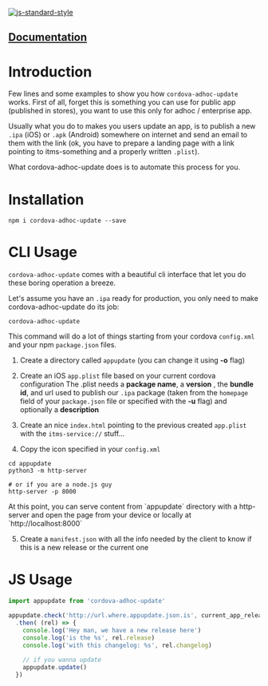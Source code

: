 [![js-standard-style](https://img.shields.io/badge/code%20style-standard-brightgreen.svg)](http://standardjs.com/)

## [Documentation](http://lesion.github.io/cordova-adhoc-update)


# Introduction

Few lines and some examples to show you how 
`cordova-adhoc-update` works.
First of all, forget this is something you can use
for public app (published in stores), you want to
use this only for adhoc / enterprise app.

Usually what you do to makes you users update an app,
is to publish a new `.ipa` (iOS) or `.apk` (Android)
somewhere on internet and send an email to them with
the link (ok, you have to prepare a landing page
with a link pointing to itms-something and a properly
written `.plist`).

What cordova-adhoc-update does is to automate
this process for you.

# Installation


```shell
npm i cordova-adhoc-update --save
```

# CLI Usage

`cordova-adhoc-update` comes with a beautiful cli interface that let you
do these boring operation a breeze.

Let's assume you have an `.ipa` ready for production, you only need
to make cordova-adhoc-update do its job:

```shell
cordova-adhoc-update
```

This command will do a lot of things starting from your cordova `config.xml` and
your npm `package.json` files.

1. Create a directory called `appupdate` (you can change it using __-o__ flag)
2. Create an iOS `app.plist` file based on your current cordova configuration
   The .plist needs a __package name__, a __version__ , the __bundle id__,
   and url used to publish our `.ipa` package (taken from the `homepage` field of your `package.json` file or specified with the __-u__ flag) and optionally a __description__

3. Create an nice `index.html` pointing to the previous created `app.plist` with 
  the `itms-service://` stuff...

4. Copy the icon specified in your `config.xml`

```shell
cd appupdate
python3 -m http-server

# or if you are a node.js guy
http-server -p 8000 
```
<aside class='notice'>
  At this point, you can serve content from `appupdate` directory with a http-server and open the page from your device or locally at `http://localhost:8000`
</aside>

5. Create a `manifest.json` with all the info needed by the client to know if this is a new release or the current one

# JS Usage

```javascript
import appupdate from 'cordova-adhoc-update'

appupdate.check('http://url.where.appupdate.json.is', current_app_release )
  .then( (rel) => {
    console.log('Hey man, we have a new release here')
    console.log('is the %s', rel.release)
    console.log('with this changelog: %s', rel.changelog)
    
    // if you wanna update
    appupdate.update()
  })

```
